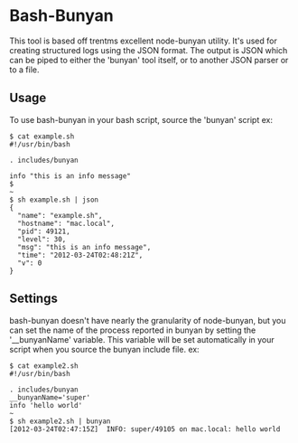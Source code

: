 # Bash-Bunyan

This tool is based off trentms excellent node-bunyan utility. It's used for
creating structured logs using the JSON format. The output is JSON which can be
piped to either the 'bunyan' tool itself, or to another JSON parser or to a
file.

## Usage

To use bash-bunyan in your bash script, source the 'bunyan' script
ex:

    $ cat example.sh
    #!/usr/bin/bash
    
    . includes/bunyan

    info "this is an info message"
    $
    ~
    $ sh example.sh | json 
    {
      "name": "example.sh",
      "hostname": "mac.local",
      "pid": 49121,
      "level": 30,
      "msg": "this is an info message",
      "time": "2012-03-24T02:48:21Z",
      "v": 0
    }

## Settings

bash-bunyan doesn't have nearly the granularity of node-bunyan, but you can set
the name of the process reported in bunyan by setting the '\_\_bunyanName'
variable. This variable will be set automatically in your script when you source
the bunyan include file.
ex:

    $ cat example2.sh
    #!/usr/bin/bash

    . includes/bunyan
    __bunyanName='super'
    info 'hello world'
    ~
    $ sh example2.sh | bunyan
    [2012-03-24T02:47:15Z]  INFO: super/49105 on mac.local: hello world
